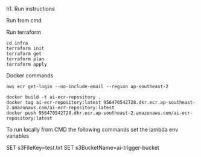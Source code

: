 h1. Run instructions

Run from cmd

Run terraform

```
cd infra
terraform init
terraform get
terraform plan
terraform apply
```

Docker commands

```
aws ecr get-login --no-include-email --region ap-southeast-2

docker build -t ai-ecr-repository .
docker tag ai-ecr-repository:latest 956470542728.dkr.ecr.ap-southeast-2.amazonaws.com/ai-ecr-repository:latest
docker push 956470542728.dkr.ecr.ap-southeast-2.amazonaws.com/ai-ecr-repository:latest
```

To run locally from CMD the following commands set the lambda env variables

SET s3FileKey=test.txt
SET s3BucketName=ai-trigger-bucket